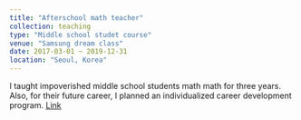 ```yaml
---
title: "Afterschool math teacher"
collection: teaching
type: "Middle school studet course"
venue: "Samsung dream class"
date: 2017-03-01 ~ 2019-12-31
location: "Seoul, Korea"
---
```


I taught impoverished middle school students math math for three years. 
Also, for their future career, I planned an individualized career development program.
[Link](https://www.samsung.com/global/sustainability/popup/popup_doc/AYUrztWKEvIAIx_C/)

